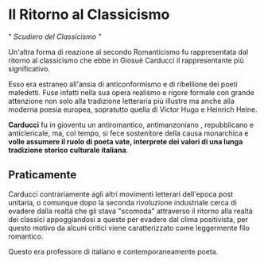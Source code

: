 # Il Ritorno al Classicismo

" *Scudiero del Classicismo* "

Un'altra forma di reazione al secondo Romanticismo fu rappresentata dal ritorno al classicismo che ebbe in Giosuè Carducci il rappresentante più significativo.

Esso era estraneo all'ansia di anticonformismo e di ribellione dei poeti maledetti.
Fuse infatti nella sua opera realismo e rigore formale con grande attenzione non solo alla tradizione letteraria più illustre ma anche alla moderna poesia europea, sopratutto quella di Victor Hugo e Heinrich Heine.

**Carducci** fu in gioventu un antiromantico, antimanzoniano , repubblicano e anticlericale, ma, col tempo, si fece sostenitore della causa monarchica e **volle assumere il ruolo di poeta vate, interprete dei valori di una lunga tradizione storico culturale italiana**.

## Praticamente

Carducci contrariamente agli altri movimenti letterari dell'epoca post unitaria, o comunque dopo la seconda rivoluzione industriale cerca di evadere dalla realtà che gli stava "scomoda" attraverso il ritorno alla realtà dei classici appoggiandosi a queste per evadere dal clima positivista, per questo motivo da alcuni critici viene caratterizzato come leggermente filo romantico.

Questo era professore di italiano e contemporaneamente poeta.
<!--stackedit_data:
eyJoaXN0b3J5IjpbLTEwNzcyOTk0MTFdfQ==
-->